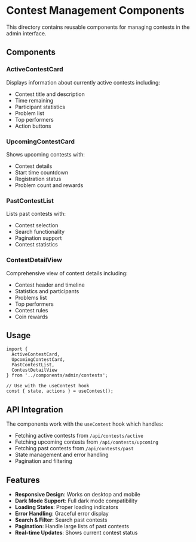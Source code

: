 # Contest Management Components

This directory contains reusable components for managing contests in the admin interface.

## Components

### ActiveContestCard
Displays information about currently active contests including:
- Contest title and description
- Time remaining
- Participant statistics
- Problem list
- Top performers
- Action buttons

### UpcomingContestCard
Shows upcoming contests with:
- Contest details
- Start time countdown
- Registration status
- Problem count and rewards

### PastContestList
Lists past contests with:
- Contest selection
- Search functionality
- Pagination support
- Contest statistics

### ContestDetailView
Comprehensive view of contest details including:
- Contest header and timeline
- Statistics and participants
- Problems list
- Top performers
- Contest rules
- Coin rewards

## Usage

```tsx
import { 
  ActiveContestCard, 
  UpcomingContestCard, 
  PastContestList, 
  ContestDetailView 
} from '../components/admin/contests';

// Use with the useContest hook
const { state, actions } = useContest();
```

## API Integration

The components work with the `useContest` hook which handles:
- Fetching active contests from `/api/contests/active`
- Fetching upcoming contests from `/api/contests/upcoming`
- Fetching past contests from `/api/contests/past`
- State management and error handling
- Pagination and filtering

## Features

- **Responsive Design**: Works on desktop and mobile
- **Dark Mode Support**: Full dark mode compatibility
- **Loading States**: Proper loading indicators
- **Error Handling**: Graceful error display
- **Search & Filter**: Search past contests
- **Pagination**: Handle large lists of past contests
- **Real-time Updates**: Shows current contest status
